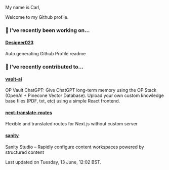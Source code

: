 My name is Carl,

Welcome to my Github profile.

### 🔭 I’ve recently been working on...

#### [Designer023](https://github.com/Designer023/Designer023) 
Auto generating Github Profile readme


### 🖖 I’ve recently contributed to...

#### [vault-ai](https://github.com/pashpashpash/vault-ai) 
OP Vault ChatGPT: Give ChatGPT long-term memory using the OP Stack (OpenAI + Pinecone Vector Database). Upload your own custom knowledge base files (PDF, txt, etc) using a simple React frontend.

#### [next-translate-routes](https://github.com/hozana/next-translate-routes) 
Flexible and translated routes for Next.js without custom server

#### [sanity](https://github.com/sanity-io/sanity) 
Sanity Studio – Rapidly configure content workspaces powered by structured content


Last updated on Tuesday, 13 June, 12:02 BST.